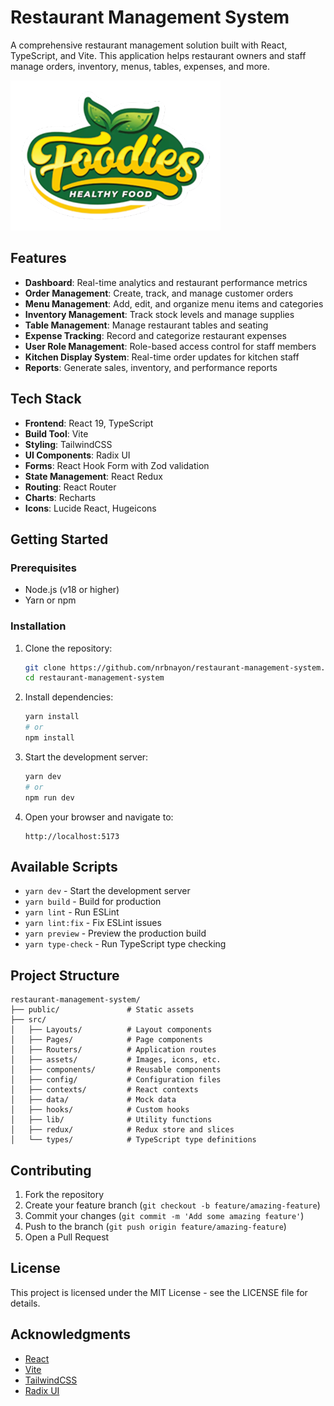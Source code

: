 # Restaurant Management System

A comprehensive restaurant management solution built with React, TypeScript, and Vite. This application helps restaurant owners and staff manage orders, inventory, menus, tables, expenses, and more.

![Restaurant Management System](./public/logo.png)

## Features

- **Dashboard**: Real-time analytics and restaurant performance metrics
- **Order Management**: Create, track, and manage customer orders
- **Menu Management**: Add, edit, and organize menu items and categories
- **Inventory Management**: Track stock levels and manage supplies
- **Table Management**: Manage restaurant tables and seating
- **Expense Tracking**: Record and categorize restaurant expenses
- **User Role Management**: Role-based access control for staff members
- **Kitchen Display System**: Real-time order updates for kitchen staff
- **Reports**: Generate sales, inventory, and performance reports

## Tech Stack

- **Frontend**: React 19, TypeScript
- **Build Tool**: Vite
- **Styling**: TailwindCSS
- **UI Components**: Radix UI
- **Forms**: React Hook Form with Zod validation
- **State Management**: React Redux
- **Routing**: React Router
- **Charts**: Recharts
- **Icons**: Lucide React, Hugeicons

## Getting Started

### Prerequisites

- Node.js (v18 or higher)
- Yarn or npm

### Installation

1. Clone the repository:
   ```bash
   git clone https://github.com/nrbnayon/restaurant-management-system.git
   cd restaurant-management-system
   ```

2. Install dependencies:
   ```bash
   yarn install
   # or
   npm install
   ```

3. Start the development server:
   ```bash
   yarn dev
   # or
   npm run dev
   ```

4. Open your browser and navigate to:
   ```
   http://localhost:5173
   ```

## Available Scripts

- `yarn dev` - Start the development server
- `yarn build` - Build for production
- `yarn lint` - Run ESLint
- `yarn lint:fix` - Fix ESLint issues
- `yarn preview` - Preview the production build
- `yarn type-check` - Run TypeScript type checking

## Project Structure

```
restaurant-management-system/
├── public/               # Static assets
├── src/
│   ├── Layouts/          # Layout components
│   ├── Pages/            # Page components
│   ├── Routers/          # Application routes
│   ├── assets/           # Images, icons, etc.
│   ├── components/       # Reusable components
│   ├── config/           # Configuration files
│   ├── contexts/         # React contexts
│   ├── data/             # Mock data
│   ├── hooks/            # Custom hooks
│   ├── lib/              # Utility functions
│   ├── redux/            # Redux store and slices
│   └── types/            # TypeScript type definitions
```

## Contributing

1. Fork the repository
2. Create your feature branch (`git checkout -b feature/amazing-feature`)
3. Commit your changes (`git commit -m 'Add some amazing feature'`)
4. Push to the branch (`git push origin feature/amazing-feature`)
5. Open a Pull Request

## License

This project is licensed under the MIT License - see the LICENSE file for details.

## Acknowledgments

- [React](https://react.dev/)
- [Vite](https://vitejs.dev/)
- [TailwindCSS](https://tailwindcss.com/)
- [Radix UI](https://www.radix-ui.com/)
